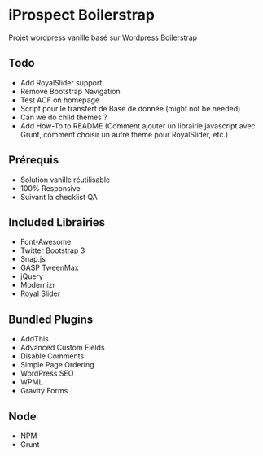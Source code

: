 iProspect Boilerstrap
==================================================

Projet wordpress vanille basé sur [Wordpress Boilerstrap](http://getboilerstrap.com/)

## Todo 
- Add RoyalSlider support
- Remove Bootstrap Navigation
- Test ACF on homepage
- Script pour le transfert de Base de donnée (might not be needed)
- Can we do child themes ? 
- Add How-To to README (Comment ajouter un librairie javascript avec Grunt, comment choisir un autre theme pour RoyalSlider, etc.)

## Prérequis
- Solution vanille réutilisable
- 100% Responsive 
- Suivant la checklist QA

## Included Librairies 
- Font-Awesome
- Twitter Bootstrap 3
- Snap.js
- GASP TweenMax
- jQuery
- Modernizr
- Royal Slider

## Bundled Plugins
- AddThis
- Advanced Custom Fields
- Disable Comments
- Simple Page Ordering
- WordPress SEO
- WPML
- Gravity Forms

## Node
- NPM
- Grunt
